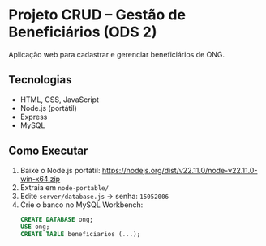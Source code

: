 # Projeto CRUD – Gestão de Beneficiários (ODS 2)

Aplicação web para cadastrar e gerenciar beneficiários de ONG.

## Tecnologias
- HTML, CSS, JavaScript
- Node.js (portátil)
- Express
- MySQL

## Como Executar
1. Baixe o Node.js portátil: https://nodejs.org/dist/v22.11.0/node-v22.11.0-win-x64.zip
2. Extraia em `node-portable/`
3. Edite `server/database.js` → senha: `15052006`
4. Crie o banco no MySQL Workbench:
   ```sql
   CREATE DATABASE ong;
   USE ong;
   CREATE TABLE beneficiarios (...);
